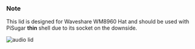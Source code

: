 ### Note
This lid is designed for Waveshare WM8960 Hat and should be used with PiSugar **thin** shell due to its socket on the downside.

![audio lid](https://github.com/PiSugar/pisugar-case-pihat-cap/blob/master/audio_cap/pisugar_audio_cap.JPG?raw=true)
